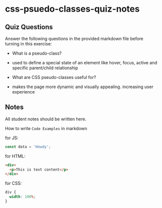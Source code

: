 # css-psuedo-classes-quiz-notes

## Quiz Questions

Answer the following questions in the provided markdown file before turning in this exercise:

- What is a pseudo-class?

- used to define a special state of an element like hover, focus, active and specific parent/child relationship

- What are CSS pseudo-classes useful for?

- makes the page more dynamic and visually appealing. increasing user experience

## Notes

All student notes should be written here.

How to write `Code Examples` in markdown

for JS:

```javascript
const data = 'Howdy';
```

for HTML:

```html
<div>
  <p>This is text content</p>
</div>
```

for CSS:

```css
div {
  width: 100%;
}
```
